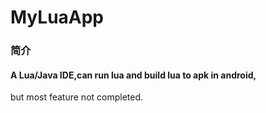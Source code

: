 # MyLuaApp
### 简介
#### A Lua/Java IDE,can run lua and build lua to apk in android,
but most feature not completed.

